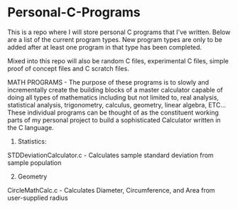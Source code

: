 # Personal-C-Programs

This is a repo where I will store personal C programs that I've written. Below are a list of the current program types. 
New program types are only to be added after at least one program in that type has been completed.

Mixed into this repo will also be random C files, experimental C files, simple proof of concept files and C scratch files.


MATH PROGRAMS - The purpose of these programs is to slowly and incrementally create the building blocks of a master calculator capable of doing all types of mathematics including but not limited to, real analysis, statistical analysis, trigonometry, calculus, geometry, linear algebra, ETC... These individual programs can be thought of as the constituent working parts of my personal project to build a sophisticated Calculator written in the C language.

1. Statistics:

STDDeviationCalculator.c - Calculates sample standard deviation from sample population


2. Geometry

CircleMathCalc.c - Calculates Diameter, Circumference, and Area from user-supplied radius








